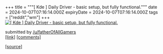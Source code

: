 +++
title = """[ Kde ] Daily Driver - basic setup, but fully functional."""
date = 2024-10-07T07:16:14.000Z
expiryDate = 2024-10-07T07:16:14.000Z
tags = ["reddit","wm"]
+++
[![[ Kde ] Daily Driver - basic setup, but fully functional.](https://a.thumbs.redditmedia.com/w3SfOdsWs2RAtXATLmtYqvurBAxZ83FR19_SUiTITo4.jpg "[ Kde ] Daily Driver - basic setup, but fully functional.")](https://www.reddit.com/r/unixporn/comments/1fy1vhn/kde_daily_driver_basic_setup_but_fully_functional/)

submitted by [/u/fatherOfAllGamers](https://www.reddit.com/user/fatherOfAllGamers)  
[\[link\]](https://www.reddit.com/gallery/1fy1vhn) [\[comments\]](https://www.reddit.com/r/unixporn/comments/1fy1vhn/kde_daily_driver_basic_setup_but_fully_functional/)

[[source]](https://www.reddit.com/r/unixporn/comments/1fy1vhn/kde_daily_driver_basic_setup_but_fully_functional/)
